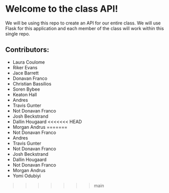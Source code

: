 # Welcome to the class API!

We will be using this repo to create an API for our entire class. We will use Flask for this application and each member of the class will work within this single repo.



## Contributors:

* Laura Coulome
* Riker Evans
* Jace Barrett
* Donavan Franco
* Christian Bassilios
* Soren Bybee
* Keaton Hall
* Andres
* Travis Gunter
* Not Donavan Franco
* Josh Beckstrand
* Dallin Hougaard
<<<<<<< HEAD
* Morgan Andrus
=======
* Not Donavan Franco
* Andres
* Travis Gunter
* Not Donavan Franco
* Josh Beckstrand
* Dallin Hougaard
* Not Donavan Franco
* Morgan Andrus
* Yomi Odubiyi

>>>>>>> main
